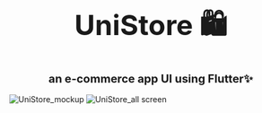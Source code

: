 <div align="center">
  <h1 style="font-size: 50px;">UniStore 🛍️</h1>
  <h2 style="font-size: 20px;">an e-commerce app UI using Flutter✨</h2>
</div>



![UniStore_mockup](https://github.com/user-attachments/assets/0b57c7ad-e415-4fd5-94aa-0189d3eefb76)
![UniStore_all screen](https://github.com/user-attachments/assets/424337c4-d0e1-4645-af49-f29a770f24dd)
